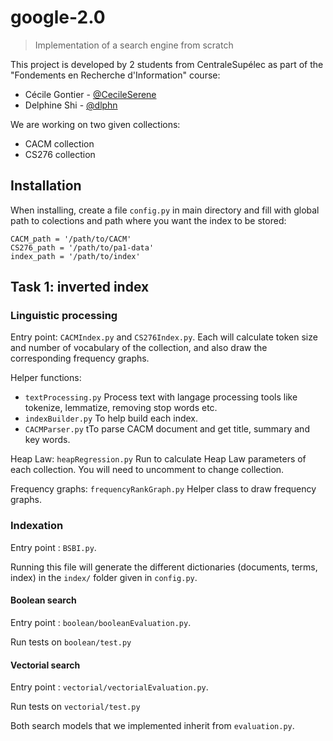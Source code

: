 # google-2.0

> Implementation of a search engine from scratch

This project is developed by 2 students from CentraleSupélec as part of the "Fondements en Recherche d'Information" course:
- Cécile Gontier - [@CecileSerene](https://github.com/CecileSerene)
- Delphine Shi - [@dlphn](https://github.com/dlphn)

We are working on two given collections:

- CACM collection
- CS276 collection

## Installation
When installing, create a file `config.py` in main directory and fill with global path to colections and path where you want the index to be stored:
```
CACM_path = '/path/to/CACM'
CS276_path = '/path/to/pa1-data'
index_path = '/path/to/index'
```

## Task 1: inverted index

### Linguistic processing

Entry point: `CACMIndex.py` and `CS276Index.py`. Each will calculate token size and number of vocabulary of the collection, and also draw the corresponding frequency graphs.

Helper functions:

- `textProcessing.py` Process text with langage processing tools like tokenize, lemmatize, removing stop words etc.
- `indexBuilder.py` To help build each index.
- `CACMParser.py` tTo parse CACM document and get title, summary and key words.

Heap Law: `heapRegression.py` Run to calculate Heap Law parameters of each collection. You will need to uncomment to change collection.

Frequency graphs: `frequencyRankGraph.py` Helper class to draw frequency graphs.


### Indexation

Entry point : `BSBI.py`.

Running this file will generate the different dictionaries (documents, terms, index) in the `index/` folder given in `config.py`.

#### Boolean search

Entry point : `boolean/booleanEvaluation.py`.

Run tests on `boolean/test.py`

#### Vectorial search

Entry point : `vectorial/vectorialEvaluation.py`.

Run tests on `vectorial/test.py`

Both search models that we implemented inherit from `evaluation.py`.

